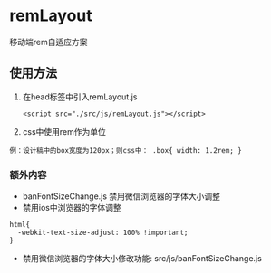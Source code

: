 # remLayout
  移动端rem自适应方案

## 使用方法
  1. 在head标签中引入remLayout.js
  
      ```<script src="./src/js/remLayout.js"></script>```
  
  2. css中使用rem作为单位
    
    例：设计稿中的box宽度为120px；则css中： .box{ width: 1.2rem; }

### 额外内容
+ banFontSizeChange.js 禁用微信浏览器的字体大小调整
+ 禁用ios中浏览器的字体调整
```
html{
  -webkit-text-size-adjust: 100% !important;
}
```
+ 禁用微信浏览器的字体大小修改功能: src/js/banFontSizeChange.js



